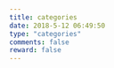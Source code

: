 ```yaml
---
title: categories
date: 2018-5-12 06:49:50
type: "categories"
comments: false
reward: false
---
```


